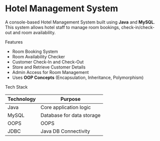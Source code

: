 # Hotel Management System

A console-based Hotel Management System built using **Java** and **MySQL**. This system allows hotel staff to manage room bookings, check-in/check-out and room availability.

Features

- Room Booking System  
- Room Availability Checker  
- Customer Check-In and Check-Out  
- Store and Retrieve Customer Details  
- Admin Access for Room Management  
- Uses **OOP Concepts** (Encapsulation, Inheritance, Polymorphism)

Tech Stack

| Technology | Purpose                  |
|-----------|---------------------------|
| Java      | Core application logic    |
| MySQL     | Database for data storage |
| OOPS      | OOPS                      |
| JDBC      | Java DB Connectivity      |
